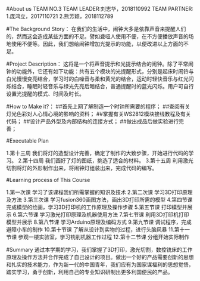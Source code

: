 #About us
TEAM NO.3
TEAM LEADER:刘志华，2018110992
TEAM PARTNER:
1.庞鸿立，2017110721
2.熊芳颖，2018112789

#The Background Story：
在我们的生活中，闹钟大多是依靠声音来提醒人们的，然而这会造成某些方面的不足。譬如聋哑人使用不便，在不方便播放声音的场地使用不便等。因此，我们想给闹钟增加光提示的功能，以便改进以上方面的不足。

#Project Description：
这将是一个将声音提示和光提示结合的闹钟。除了平常闹钟的功能外，它还有如下功能：共有五个模块的光提醒形式，分别是起床时闹铃与白光慢慢变亮结合，学习时的白噪音与柔和黄光的结合，运动时轻快音乐与红光闪烁结合，睡眠时轻音乐与绿光先亮后暗结合，普通提醒时的蓝光闪烁。用户可自行设置光提醒的模式、时间及时长。

#How to Make it?：
##首先上网了解制造一个时钟所需要的程序；
##查阅有关灯光色彩对人心情心境的影响的资料；
##掌握有关WS2812模块接线教程及有关代码；
##设计产品外型及内部结构的连接方式；
##做出成品后做实验进行完善；

#Executable Plan

1.第十三周 我们将灯的造型设计完善，确定了制作的大致步骤，开始进行代码的学习。
2.第十四周 我们画好了灯的图纸，挑选了适合的材料。
3.第十五周 利用激光切割将灯的外形制作出来，将闹钟灯组装出来，完成代码的编写。

#Learning process of This Course

1.第一次课 学习了该课程我们所需掌握的知识及技术
2.第二次课 学习3D打印原理及方法
3.第三次课 学习fusion360画图方法，画出3D打印所需的模型
4.第四节课 完成模型的绘画，学习3D打印机的工作原理及操作步骤
5.第五节课 打印模型并展示
6.第六节课 学习激光打印原理及机器使用方法
7.第七节课 利用3D打印机打印模型并展示
8.第八节课 学习Arduino原理及编码方式
9.第九节课 调试程序，完成避障小车的制作
10.第十节课 了解从设计到实物的过程，进行头脑风暴
11.第十一节课 参观一楼实验室，学习铣削机器工作过程
12.第十二节课 分组开始实际制作

#Summary
通过本学期的学习，我们掌握了3D打印，激光切割，数控铣床的工作原理及操作方法并合作完成了自己设计的项目。做出一个好的产品需要创新的思想和扎实的技术能力，作为新一代的中国青年，我们应有为国家谋福利的思想觉悟，踏实学习，勇于创新，利用自己的专业知识研制出更多利国便民的产品。

